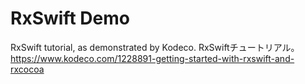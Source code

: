 
# RxSwift Demo

RxSwift tutorial, as demonstrated by Kodeco.
RxSwiftチュートリアル。
https://www.kodeco.com/1228891-getting-started-with-rxswift-and-rxcocoa
